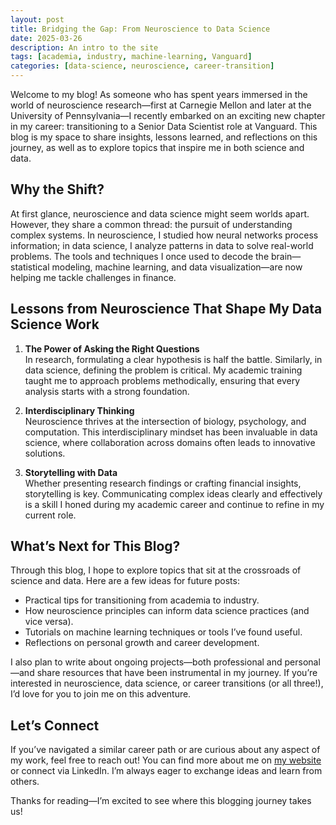 ```yaml
---
layout: post
title: Bridging the Gap: From Neuroscience to Data Science
date: 2025-03-26
description: An intro to the site
tags: [academia, industry, machine-learning, Vanguard]
categories: [data-science, neuroscience, career-transition]
---
```


Welcome to my blog! As someone who has spent years immersed in the world of neuroscience research—first at Carnegie Mellon and later at the University of Pennsylvania—I recently embarked on an exciting new chapter in my career: transitioning to a Senior Data Scientist role at Vanguard. This blog is my space to share insights, lessons learned, and reflections on this journey, as well as to explore topics that inspire me in both science and data.

## Why the Shift?

At first glance, neuroscience and data science might seem worlds apart. However, they share a common thread: the pursuit of understanding complex systems. In neuroscience, I studied how neural networks process information; in data science, I analyze patterns in data to solve real-world problems. The tools and techniques I once used to decode the brain—statistical modeling, machine learning, and data visualization—are now helping me tackle challenges in finance.

## Lessons from Neuroscience That Shape My Data Science Work

1. **The Power of Asking the Right Questions**  
   In research, formulating a clear hypothesis is half the battle. Similarly, in data science, defining the problem is critical. My academic training taught me to approach problems methodically, ensuring that every analysis starts with a strong foundation.

2. **Interdisciplinary Thinking**  
   Neuroscience thrives at the intersection of biology, psychology, and computation. This interdisciplinary mindset has been invaluable in data science, where collaboration across domains often leads to innovative solutions.

3. **Storytelling with Data**  
   Whether presenting research findings or crafting financial insights, storytelling is key. Communicating complex ideas clearly and effectively is a skill I honed during my academic career and continue to refine in my current role.

## What’s Next for This Blog?

Through this blog, I hope to explore topics that sit at the crossroads of science and data. Here are a few ideas for future posts:
- Practical tips for transitioning from academia to industry.
- How neuroscience principles can inform data science practices (and vice versa).
- Tutorials on machine learning techniques or tools I’ve found useful.
- Reflections on personal growth and career development.

I also plan to write about ongoing projects—both professional and personal—and share resources that have been instrumental in my journey. If you’re interested in neuroscience, data science, or career transitions (or all three!), I’d love for you to join me on this adventure.

## Let’s Connect

If you’ve navigated a similar career path or are curious about any aspect of my work, feel free to reach out! You can find more about me on [my website](www.travismeyerphd.com) or connect via LinkedIn. I’m always eager to exchange ideas and learn from others.

Thanks for reading—I’m excited to see where this blogging journey takes us!